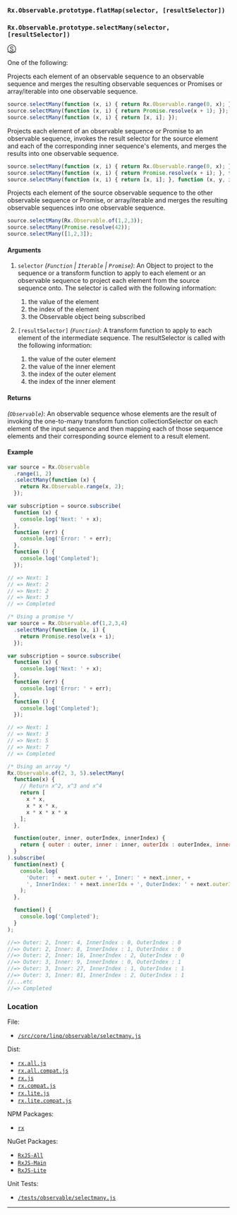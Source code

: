 ### `Rx.Observable.prototype.flatMap(selector, [resultSelector])`
### `Rx.Observable.prototype.selectMany(selector, [resultSelector])`
[&#x24C8;](https://github.com/Reactive-Extensions/RxJS/blob/master/src/core/linq/observable/selectmany.js "View in source")

One of the following:

Projects each element of an observable sequence to an observable sequence and merges the resulting observable sequences or Promises or array/iterable into one observable sequence.

```js
source.selectMany(function (x, i) { return Rx.Observable.range(0, x); });
source.selectMany(function (x, i) { return Promise.resolve(x + 1); });
source.selectMany(function (x, i) { return [x, i]; });
```

Projects each element of an observable sequence or Promise to an observable sequence, invokes the result selector for the source element and each of the corresponding inner sequence's elements, and merges the results into one observable sequence.

```js
source.selectMany(function (x, i) { return Rx.Observable.range(0, x); }, function (x, y, ix, iy) { return x + y + ix + iy; });
source.selectMany(function (x, i) { return Promise.resolve(x + i); }, function (x, y, ix, iy) { return x + y + ix + iy; });
source.selectMany(function (x, i) { return [x, i]; }, function (x, y, ix, iy) { return x + y + ix + iy; });
```

Projects each element of the source observable sequence to the other observable sequence or Promise, or array/iterable and merges the resulting observable sequences into one observable sequence.

 ```js
source.selectMany(Rx.Observable.of(1,2,3));
source.selectMany(Promise.resolve(42));
source.selectMany([1,2,3]);
 ```

#### Arguments
1. `selector` *(`Function` | `Iterable` | `Promise`)*:  An Object to project to the sequence or a transform function to apply to each element or an observable sequence to project each element from the source sequence onto.  The selector is called with the following information:
    1. the value of the element
    2. the index of the element
    3. the Observable object being subscribed

2. `[resultSelector]` *(`Function`)*: A transform function to apply to each element of the intermediate sequence.  The resultSelector is called with the following information:
    1. the value of the outer element
    2. the value of the inner element
    3. the index of the outer element
    4. the index of the inner element

#### Returns
*(`Observable`)*: An observable sequence whose elements are the result of invoking the one-to-many transform function collectionSelector on each element of the input sequence and then mapping each of those sequence elements and their corresponding source element to a result element.

#### Example
```js
var source = Rx.Observable
  .range(1, 2)
  .selectMany(function (x) {
    return Rx.Observable.range(x, 2);
  });

var subscription = source.subscribe(
  function (x) {
    console.log('Next: ' + x);
  },
  function (err) {
    console.log('Error: ' + err);
  },
  function () {
    console.log('Completed');
  });

// => Next: 1
// => Next: 2
// => Next: 2
// => Next: 3
// => Completed

/* Using a promise */
var source = Rx.Observable.of(1,2,3,4)
  .selectMany(function (x, i) {
    return Promise.resolve(x + i);
  });

var subscription = source.subscribe(
  function (x) {
    console.log('Next: ' + x);
  },
  function (err) {
    console.log('Error: ' + err);
  },
  function () {
    console.log('Completed');
  });

// => Next: 1
// => Next: 3
// => Next: 5
// => Next: 7
// => Completed

/* Using an array */
Rx.Observable.of(2, 3, 5).selectMany(
  function(x) {
    // Return x^2, x^3 and x^4
    return [
      x * x,
      x * x * x,
      x * x * x * x
    ];
  },

  function(outer, inner, outerIndex, innerIndex) {
    return { outer : outer, inner : inner, outerIdx : outerIndex, innerIdx : innerIndex };
  }
).subscribe(
  function(next) {
    console.log(
      'Outer: ' + next.outer + ', Inner: ' + next.inner, +
      ', InnerIndex: ' + next.innerIdx + ', OuterIndex: ' + next.outerIdx
    );
  },

  function() {
    console.log('Completed');
  }
);

//=> Outer: 2, Inner: 4, InnerIndex : 0, OuterIndex : 0
//=> Outer: 2, Inner: 8, InnerIndex : 1, OuterIndex : 0
//=> Outer: 2, Inner: 16, InnerIndex : 2, OuterIndex : 0
//=> Outer: 3, Inner: 9, InnerIndex : 0, OuterIndex : 1
//=> Outer: 3, Inner: 27, InnerIndex : 1, OuterIndex : 1
//=> Outer: 3, Inner: 81, InnerIndex : 2, OuterIndex : 1
//...etc
//=> Completed
```

### Location

File:
- [`/src/core/linq/observable/selectmany.js`](https://github.com/Reactive-Extensions/RxJS/blob/master/src/core/linq/observable/selectmany.js)

Dist:
- [`rx.all.js`](https://github.com/Reactive-Extensions/RxJS/blob/master/dist/rx.all.js)
- [`rx.all.compat.js`](https://github.com/Reactive-Extensions/RxJS/blob/master/dist/rx.all.compat.js)
- [`rx.js`](https://github.com/Reactive-Extensions/RxJS/blob/master/dist/rx.js)
- [`rx.compat.js`](https://github.com/Reactive-Extensions/RxJS/blob/master/dist/rx.compat.js)
- [`rx.lite.js`](https://github.com/Reactive-Extensions/RxJS/blob/master/dist/rx.lite.js)
- [`rx.lite.compat.js`](https://github.com/Reactive-Extensions/RxJS/blob/master/dist/rx.lite.compat.js)

NPM Packages:
- [`rx`](https://www.npmjs.org/package/rx)

NuGet Packages:
- [`RxJS-All`](http://www.nuget.org/packages/RxJS-All/)
- [`RxJS-Main`](http://www.nuget.org/packages/RxJS-Main/)
- [`RxJS-Lite`](http://www.nuget.org/packages/RxJS-Lite/)

Unit Tests:
- [`/tests/observable/selectmany.js`](https://github.com/Reactive-Extensions/RxJS/blob/master/tests/observable/selectmany.js)

* * *
